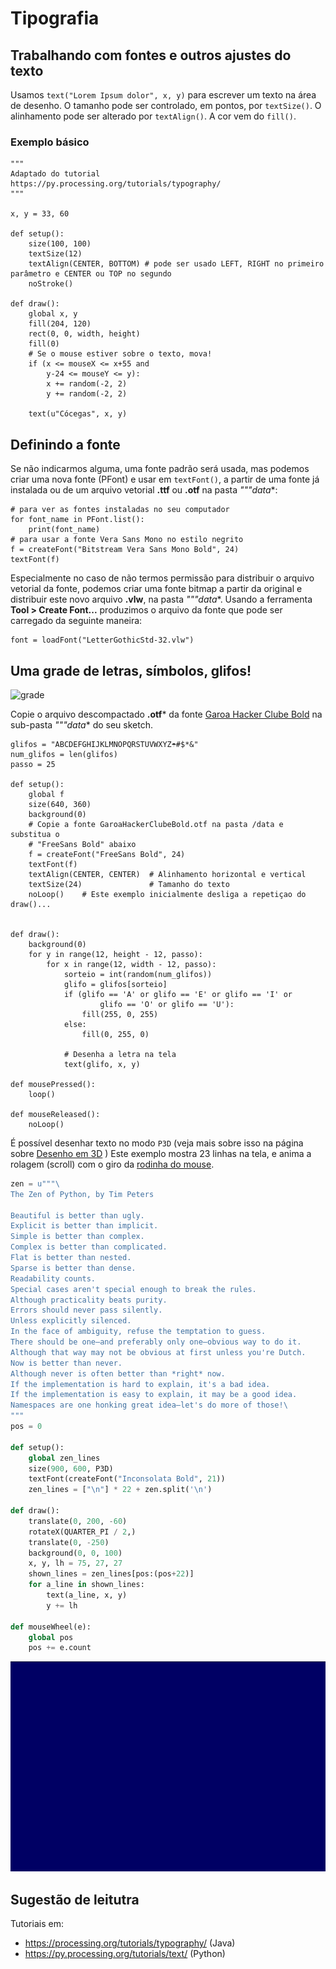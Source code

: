 # Tipografia

## Trabalhando com fontes e outros ajustes do texto

Usamos `text("Lorem Ipsum dolor", x, y)` para escrever um texto na área de desenho. O tamanho pode ser controlado, em pontos, por `textSize()`. O alinhamento pode ser alterado por `textAlign()`. A cor vem do `fill()`.

### Exemplo básico

```pyde
"""
Adaptado do tutorial
https://py.processing.org/tutorials/typography/
"""

x, y = 33, 60

def setup():
    size(100, 100)
    textSize(12)
    textAlign(CENTER, BOTTOM) # pode ser usado LEFT, RIGHT no primeiro parâmetro e CENTER ou TOP no segundo
    noStroke()

def draw():
    global x, y
    fill(204, 120)
    rect(0, 0, width, height)
    fill(0)
    # Se o mouse estiver sobre o texto, mova!
    if (x <= mouseX <= x+55 and
        y-24 <= mouseY <= y):
        x += random(-2, 2)
        y += random(-2, 2)
    
    text(u"Cócegas", x, y)
```

## Definindo a fonte

Se não indicarmos alguma, uma fonte padrão será usada, mas podemos criar uma nova fonte (PFont) e usar em `textFont()`,
a partir de uma fonte já instalada ou de um arquivo vetorial **.ttf** ou **.otf** na pasta *"""data**:

```pyde
# para ver as fontes instaladas no seu computador
for font_name in PFont.list():
    print(font_name)
# para usar a fonte Vera Sans Mono no estilo negrito
f = createFont("Bitstream Vera Sans Mono Bold", 24)
textFont(f)
```

Especialmente no caso de não termos permissão para distribuir o arquivo vetorial da fonte, podemos criar uma fonte bitmap
a partir da original e distribuir este novo arquivo **.vlw**, na pasta *"""data**.
Usando a ferramenta **Tool > Create Font...**  produzimos o arquivo da fonte que pode ser carregado da seguinte maneira:

```pyde
font = loadFont("LetterGothicStd-32.vlw")
```

## Uma grade de letras, símbolos, glifos!

![grade](https://raw.githubusercontent.com/arteprog/programacao-criativa/master/assets/imagens/typogrid.png)

Copie o arquivo descompactado **.otf*** da fonte [Garoa Hacker Clube Bold](https://garoa.net.br/wiki/Fonte_Garoa_Hacker_Clube_Bold) na sub-pasta *"""data** do seu sketch.

```pyde
glifos = "ABCDEFGHIJKLMNOPQRSTUVWXYZ☂#$*&"
num_glifos = len(glifos)
passo = 25

def setup():
    global f
    size(640, 360)
    background(0)
    # Copie a fonte GaroaHackerClubeBold.otf na pasta /data e substitua o
    # "FreeSans Bold" abaixo
    f = createFont("FreeSans Bold", 24)
    textFont(f)
    textAlign(CENTER, CENTER)  # Alinhamento horizontal e vertical
    textSize(24)               # Tamanho do texto
    noLoop()    # Este exemplo inicialmente desliga a repetiçao do draw()...


def draw():
    background(0)
    for y in range(12, height - 12, passo):
        for x in range(12, width - 12, passo):
            sorteio = int(random(num_glifos))
            glifo = glifos[sorteio]
            if (glifo == 'A' or glifo == 'E' or glifo == 'I' or
                    glifo == 'O' or glifo == 'U'):
                fill(255, 0, 255)
            else:
                fill(0, 255, 0)

            # Desenha a letra na tela
            text(glifo, x, y)

def mousePressed():
    loop()

def mouseReleased():
    noLoop()
```
É possível desenhar texto no modo `P3D` (veja mais sobre isso na página sobre [Desenho em 3D](desenho-3D.md) )
Este exemplo mostra 23 linhas na tela, e anima a rolagem (scroll) com o giro da [rodinha do mouse](rodinha_mouse.md).

```python
zen = u"""\
The Zen of Python, by Tim Peters

Beautiful is better than ugly.
Explicit is better than implicit.
Simple is better than complex.
Complex is better than complicated.
Flat is better than nested.
Sparse is better than dense.
Readability counts.
Special cases aren't special enough to break the rules.
Although practicality beats purity.
Errors should never pass silently.
Unless explicitly silenced.
In the face of ambiguity, refuse the temptation to guess.
There should be one—and preferably only one—obvious way to do it.
Although that way may not be obvious at first unless you're Dutch.
Now is better than never.
Although never is often better than *right* now.
If the implementation is hard to explain, it's a bad idea.
If the implementation is easy to explain, it may be a good idea.
Namespaces are one honking great idea—let's do more of those!\
"""
pos = 0

def setup():
    global zen_lines
    size(900, 600, P3D)
    textFont(createFont("Inconsolata Bold", 21))
    zen_lines = ["\n"] * 22 + zen.split('\n')
    
def draw():
    translate(0, 200, -60)
    rotateX(QUARTER_PI / 2,)
    translate(0, -250)
    background(0, 0, 100)
    x, y, lh = 75, 27, 27
    shown_lines = zen_lines[pos:(pos+22)]
    for a_line in shown_lines:
        text(a_line, x, y)
        y += lh
    
def mouseWheel(e):
    global pos
    pos += e.count
 ```
![grade](assets/zen.gif)

## Sugestão de leitutra

Tutoriais em:

- https://processing.org/tutorials/typography/ (Java)
- https://py.processing.org/tutorials/text/ (Python)
